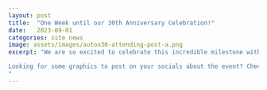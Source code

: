 ```yaml
---
layout: post
title:  "One Week until our 30th Anniversary Celebration!"
date:   2023-09-01
categories: site news
image: assets/images/auton30-attending-post-a.png
excerpt: "We are so excited to celebrate this incredible milestone with you all! Join us to reflect on the Lab’s numerous impacts over the years and explore future AI research endeavors. Lab swag will be available at the event for all!

Looking for some graphics to post on your socials about the event? Check out our event's [social media toolkit](https://drive.google.com/drive/u/1/folders/1d_bhTvAOFafsB-axRuocAo-nFER-3x5a)!
"
---
```

